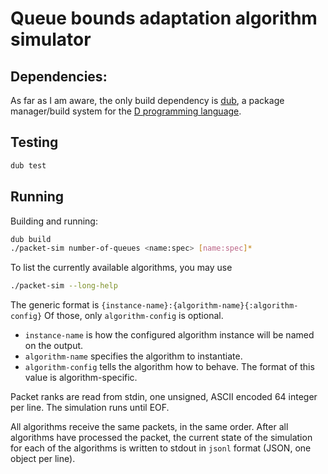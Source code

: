 # Queue bounds adaptation algorithm simulator

## Dependencies:

As far as I am aware, the only build dependency is [dub](https://dub.pm),
a package manager/build system for the [D programming language](https://dlang.org).

## Testing

```sh
dub test
```

## Running

Building and running:
```sh
dub build
./packet-sim number-of-queues <name:spec> [name:spec]*
```

To list the currently available algorithms, you may use
```sh
./packet-sim --long-help
```

The generic format is `{instance-name}:{algorithm-name}{:algorithm-config}`
Of those, only `algorithm-config` is optional.

* `instance-name` is how the configured algorithm instance will be named on the output.
* `algorithm-name` specifies the algorithm to instantiate.
* `algorithm-config` tells the algorithm how to behave. The format of this value is algorithm-specific.

Packet ranks are read from stdin, one unsigned, ASCII encoded 64 integer per line.
The simulation runs until EOF.

All algorithms receive the same packets, in the same order.
After all algorithms have processed the packet, the current state of the simulation 
for each of the algorithms is written to stdout in `jsonl` format (JSON, one object per line).
